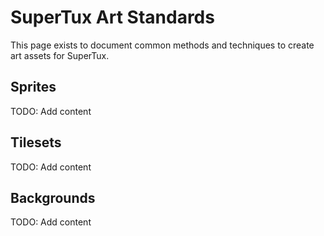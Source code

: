 # SuperTux Art Standards
This page exists to document common methods and techniques to create art assets for SuperTux.

## Sprites
TODO: Add content

## Tilesets
TODO: Add content

## Backgrounds
TODO: Add content
